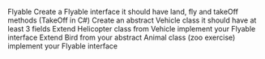 Flyable
Create a Flyable interface
it should have land, fly and takeOff methods (TakeOff in C#)
Create an abstract Vehicle class
it should have at least 3 fields
Extend Helicopter class from Vehicle
implement your Flyable interface
Extend Bird from your abstract Animal class (zoo exercise)
implement your Flyable interface